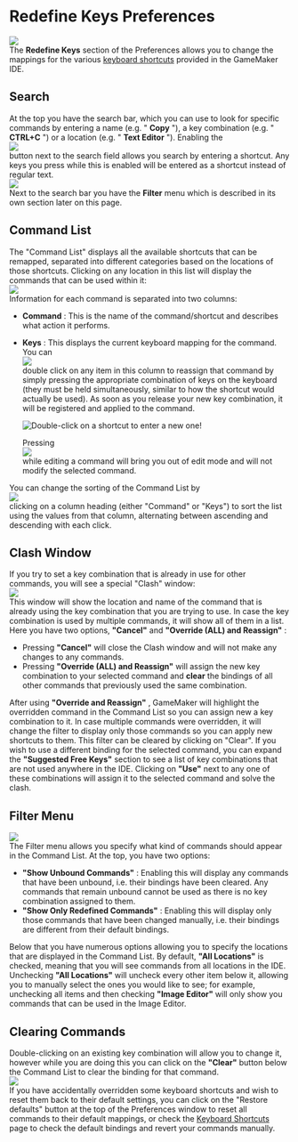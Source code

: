 # Redefine Keys Preferences

  
![](https://gms.magecorn.com/Manual/assets/Images/Setup_And_Version/Preferences/Redefine_Keys_Preferences.png)  
The **Redefine Keys** section of the Preferences allows you to change
the mappings for the various [keyboard
shortcuts](../../IDE_Navigation/Keyboard_Shortcuts) provided in the
GameMaker IDE.

## Search

At the top you have the search bar, which you can use to look for
specific commands by entering a name (e.g. " **Copy** "), a key
combination (e.g. " **CTRL+C** ") or a location (e.g. " **Text Editor**
"). Enabling the  
![](https://gms.magecorn.com/Manual/assets/Images/Icons/Redefine_Keys_Search_Side_Button.png)  
button next to the search field allows you search by entering a
shortcut. Any keys you press while this is enabled will be entered as a
shortcut instead of regular text.  
![](https://gms.magecorn.com/Manual/assets/Images/Setup_And_Version/Preferences/Redefine_Search_Modes.gif)  
Next to the search bar you have the **Filter** menu which is described
in its own section later on this page.

## Command List

The "Command List" displays all the available shortcuts that can be
remapped, separated into different categories based on the locations of
those shortcuts. Clicking on any location in this list will display the
commands that can be used within it:  
![](https://gms.magecorn.com/Manual/assets/Images/Setup_And_Version/Preferences/Redefine_Keys_Preferences_Expanded.png)  
Information for each command is separated into two columns:

-   **Command** : This is the name of the command/shortcut and describes
    what action it performs.

-   **Keys** : This displays the current keyboard mapping for the
    command. You can  
    ![](https://gms.magecorn.com/Manual/assets/Images/Icons/Icon_LMB.png)  
    double click on any item in this column to reassign that command by
    simply pressing the appropriate combination of keys on the keyboard
    (they must be held simultaneously, similar to how the shortcut would
    actually be used). As soon as you release your new key combination,
    it will be registered and applied to the command.

    ![Double-click on a shortcut to enter a new
    one!](https://gms.magecorn.com/Manual/assets/Images/Setup_And_Version/Preferences/Redefine_Example.gif)

    Pressing  
    ![](https://gms.magecorn.com/Manual/assets/Images/Icons/Icon_Escape.png)  
    while editing a command will bring you out of edit mode and will not
    modify the selected command.

You can change the sorting of the Command List by  
![](https://gms.magecorn.com/Manual/assets/Images/Icons/Icon_LMB.png)  
clicking on a column heading (either "Command" or "Keys") to sort the
list using the values from that column, alternating between ascending
and descending with each click.

## Clash Window

If you try to set a key combination that is already in use for other
commands, you will see a special "Clash" window:  
![](https://gms.magecorn.com/Manual/assets/Images/Setup_And_Version/Preferences/Redefine_Keys_Clash_Window.png)  
This window will show the location and name of the command that is
already using the key combination that you are trying to use. In case
the key combination is used by multiple commands, it will show all of
them in a list. Here you have two options, **"Cancel"** and **"Override
(ALL) and Reassign"** :

-   Pressing **"Cancel"** will close the Clash window and will not make
    any changes to any commands.
-   Pressing **"Override (ALL) and Reassign"** will assign the new key
    combination to your selected command and **clear** the bindings of
    all other commands that previously used the same combination.

After using **"Override and Reassign"** , GameMaker will highlight the
overridden command in the Command List so you can assign new a key
combination to it. In case multiple commands were overridden, it will
change the filter to display only those commands so you can apply new
shortcuts to them. This filter can be cleared by clicking on "Clear". If
you wish to use a different binding for the selected command, you can
expand the **"Suggested Free Keys"** section to see a list of key
combinations that are not used anywhere in the IDE. Clicking on
**"Use"** next to any one of these combinations will assign it to the
selected command and solve the clash.

## Filter Menu

  
![](https://gms.magecorn.com/Manual/assets/Images/Setup_And_Version/Preferences/Redefine_Keys_Filter_Menu.png)  
The Filter menu allows you specify what kind of commands should appear
in the Command List. At the top, you have two options:

-   **"Show Unbound Commands"** : Enabling this will display any
    commands that have been unbound, i.e. their bindings have been
    cleared. Any commands that remain unbound cannot be used as there is
    no key combination assigned to them.
-   **"Show Only Redefined Commands"** : Enabling this will display only
    those commands that have been changed manually, i.e. their bindings
    are different from their default bindings.

Below that you have numerous options allowing you to specify the
locations that are displayed in the Command List. By default, **"All
Locations"** is checked, meaning that you will see commands from all
locations in the IDE. Unchecking **"All Locations"** will uncheck every
other item below it, allowing you to manually select the ones you would
like to see; for example, unchecking all items and then checking
**"Image Editor"** will only show you commands that can be used in the
Image Editor.

## Clearing Commands

Double-clicking on an existing key combination will allow you to change
it, however while you are doing this you can click on the **"Clear"**
button below the Command List to clear the binding for that command.  
![](https://gms.magecorn.com/Manual/assets/Images/Setup_And_Version/Preferences/Redefine_Clear_Button.png)  
If you have accidentally overridden some keyboard shortcuts and wish to
reset them back to their default settings, you can click on the "Restore
defaults" button at the top of the Preferences window to reset all
commands to their default mappings, or check the [Keyboard
Shortcuts](../../IDE_Navigation/Keyboard_Shortcuts) page to check
the default bindings and revert your commands manually.
